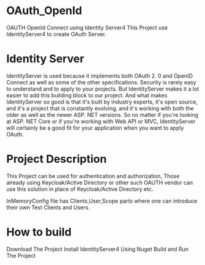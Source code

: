 # OAuth_OpenId
OAUTH OpenId Connect using Identity Server4
This Project use IdentityServer4 to create OAuth Server.

# Identity Server

IdentityServer is used because it implements both OAuth 2. 0 and OpenID Connect as well as some of the other specifications. Security is rarely easy to understand and to apply to your projects. But IdentityServer makes it a lot easier to add this building block to our project. And what makes IdentityServer so good is that it's built by industry experts, it's open source, and it's a project that is constantly evolving, and it's working with both the older as well as the newer ASP. NET versions. So no matter if you're looking at ASP. NET Core or if you're working with Web API or MVC, IdentityServer will certainly be a good fit for your application when you want to apply OAuth.

# Project Description

This Project can be used for authentication and authorization, Those already using Keycloak/Active Directory or other such OAUTH vendor can use this solution in place of Keycloak/Active Directory etc.

InMemoryConfig file has Clients,User,Scope parts where one can introduce their own Test Clients and Users.

# How to build

Download The Project
Install IdentityServer4 Using Nuget 
Build and Run The Project

